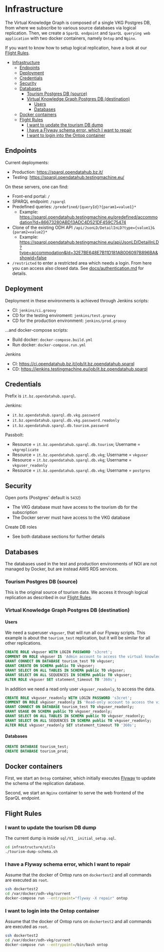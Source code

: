 # Infrastructure

The Virtual Knowledge Graph is composed of a single VKG Postgres DB, from where
we subscribe to various source databases via logical replication. Then, we
create a `SparQL endpoint` and `SparQL querying web application` with two docker
containers, namely `Ontop` and `Nginx`.

If you want to know how to setup logical replication, have a look at our [Flight
Rules](https://github.com/noi-techpark/documentation/blob/master/FLIGHTRULES.md#i-want-to-enable-logical-replication-on-an-awsrds-or-regular-postgres-instance).

- [Infrastructure](#infrastructure)
	- [Endpoints](#endpoints)
	- [Deployment](#deployment)
	- [Credentials](#credentials)
	- [Security](#security)
	- [Databases](#databases)
		- [Tourism Postgres DB (source)](#tourism-postgres-db-source)
		- [Virtual Knowledge Graph Postgres DB (destination)](#virtual-knowledge-graph-postgres-db-destination)
			- [Users](#users)
			- [Databases](#databases-1)
	- [Docker containers](#docker-containers)
	- [Flight Rules](#flight-rules)
		- [I want to update the tourism DB dump](#i-want-to-update-the-tourism-db-dump)
		- [I have a Flyway schema error, which I want to repair](#i-have-a-flyway-schema-error-which-i-want-to-repair)
		- [I want to login into the Ontop container](#i-want-to-login-into-the-ontop-container)

## Endpoints

Current deployments:
 * Production: https://sparql.opendatahub.bz.it/
 * Testing: https://sparql.opendatahub.testingmachine.eu/

On these servers, one can find:
* Front-end portal:  `/`
* SPARQL endpoint: `/sparql`
* Predefined queries: `/predefined/{queryId}?{param1=value1}*`
  * Example: https://sparql.opendatahub.testingmachine.eu/predefined/accommodation?Id=86673280ABD13ADC4D521DF459C75474
* Clone of the existing ODH API `/api/JsonLD/DetailInLD?type={value1}&{param2=value2}*`
  * Example: https://sparql.opendatahub.testingmachine.eu/api/JsonLD/DetailInLD?type=accommodation&Id=32E7BE648E7B11D181AB006097B896BA&showid=false
* `/restricted` to enter a restricted area which needs a login. From here you
  can access also closed data. See [docs/authentication.md](docs/authentication.md)
  for details.

## Deployment

Deployment in these environments is achieved through Jenkins scripts:
- CI: `jenkins/ci.groovy`
- CD for the testing enviroment: `jenkins/test.groovy`
- CD for the production environment: `jenkins/prod.groovy`

...and docker-compose scripts:
- Build docker: `docker-compose.build.yml`
- Run docker: `docker-compose.run.yml`

Jenkins
- CI: https://ci.opendatahub.bz.it/job/it.bz.opendatahub.sparql
- CD: https://jenkins.testingmachine.eu/job/it.bz.opendatahub.sparql

## Credentials

Prefix is `it.bz.opendatahub.sparql`.

Jenkins:
- `it.bz.opendatahub.sparql.db.vkg.password`
- `it.bz.opendatahub.sparql.db.vkg.password.readonly`
- `it.bz.opendatahub.sparql.db.tourism.password`

Passbolt:
- Resource = `it.bz.opendatahub.sparql.db.tourism`; Username = `vkgreplicate`
- Resource = `it.bz.opendatahub.sparql.db.vkg`; Username = `vkguser`
- Resource = `it.bz.opendatahub.sparql.db.vkg`; Username = `vkguser_readonly`
- Resource = `it.bz.opendatahub.sparql.db.vkg`; Username = `postgres`

## Security

Open ports (Postgres' default is `5432`)
- The VKG database must have access to the tourism db for the subscription
- The Docker server must have access to the VKG database

Create DB roles
- See both database sections for further details

## Databases

The databases used in the test and production environments of NOI are not
managed by Docker, but are instead AWS RDS services.

### Tourism Postgres DB (source)
This is the original source of tourism data. We access it through logical
replication as described in our [Flight
Rules](https://github.com/noi-techpark/documentation/blob/master/FLIGHTRULES.md#i-want-to-enable-logical-replication-on-an-awsrds-or-regular-postgres-instance).

### Virtual Knowledge Graph Postgres DB (destination)

#### Users

We need a superuser `vkguser`, that will run all our Flyway scripts. This
example is about the `tourism_test` replication, but it will be similar for all
other replications.

```sql
CREATE ROLE vkguser WITH LOGIN PASSWORD 's3cret';
COMMENT ON ROLE vkguser IS 'Admin account to access the virtual knowledge graph';
GRANT CONNECT ON DATABASE tourism_test TO vkguser;
GRANT CREATE ON SCHEMA public TO vkguser;
GRANT SELECT ON ALL TABLES IN SCHEMA public TO vkguser;
GRANT SELECT ON ALL SEQUENCES IN SCHEMA public TO vkguser;
ALTER ROLE vkguser SET statement_timeout TO '360s';
```

In addition we need a read only user `vkguser_readonly`, to access the data.

```sql
CREATE ROLE vkguser_readonly WITH LOGIN PASSWORD 's3cret';
COMMENT ON ROLE vkguser_readonly IS 'Read-only account to access the virtual knowledge graph';
GRANT CONNECT ON DATABASE tourism_test TO vkguser_readonly;
GRANT USAGE ON SCHEMA public TO vkguser_readonly;
GRANT SELECT ON ALL TABLES IN SCHEMA public TO vkguser_readonly;
GRANT SELECT ON ALL SEQUENCES IN SCHEMA public TO vkguser_readonly;
ALTER ROLE vkguser_readonly SET statement_timeout TO '360s';
```

#### Databases

```sql
CREATE DATABASE tourism_test;
CREATE DATABASE tourism_prod;
```

## Docker containers
First, we start an `Ontop` container, which initially executes
[Flyway](https://flywaydb.org) to update the schema of the replication database.

Second, we start an `Nginx` container to serve the web frontend of the SparQL endpoint.

## Flight Rules

### I want to update the tourism DB dump

The current dump is inside `sql/V1__initial_setup.sql`.

```sh
cd infrastructure/utils
./tourism-dump-schema.sh
```

### I have a Flyway schema error, which I want to repair

Assume that the docker of Ontop runs on `dockertest2` and all commands are
executed as `root`.

```sh
ssh dockertest2
cd /var/docker/odh-vkg/current
docker-compose run --entrypoint="flyway -X repair" ontop
```

### I want to login into the Ontop container

Assume that the docker of Ontop runs on `dockertest2` and all commands are
executed as `root`.

```sh
ssh dockertest2
cd /var/docker/odh-vkg/current
docker-compose run --entrypoint=/bin/bash ontop
```
